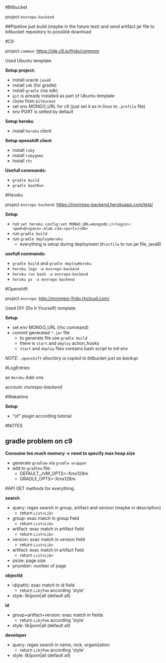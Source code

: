 #Bitbucket

project `mvnrepa-backend`

##Pipeline
just build (maybe in the future test) and send artifact jar file to bitbucket repository to possible download

#C9

project `common`: https://ide.c9.io/frido/common

Used Ubuntu template.

**Setup project:**
* install oracle `java8`
* install `sdk` (for gradle)
* install `gradle` (via sdk)
* `git` is already installed as part of Ubuntu template
* clone from `bitbucket`
* set env MONGO_URL for c9 (just set it as in linux to `.profile` file)
* env PORT is setted by default

**Setup heroku**
* install `heroku` client

**Setup openshift client**
* install `ruby`
* install `rubygems`
* install `rhc`

**Usefull commands:**
* `gradle build`
* `gradle bootRun`

#Heroku

project `mvnrepo-backend`: https://mvnrepo-backend.herokuapp.com/test/

**Setup**
* run `set heroku config:set MONGO_URL=mongodb://<login>:<pwd>@<space>.mlab.com:<port>/<db>`
* run `gradle build`
* run `gradle deployHeroku`
    * everything is setup during deployment (`Procfile` to run jar file, java8)
    
**usefull commands:**
* `gradle build` and `gradle deployHeroku`
* `heroku logs -a mvnrepo-backend`
* `heroku run bash -a mvnrepo-backend`
* `heroku ps -a mvnrepo-backend`

#Openshift

project `mvnrepo`: http://mvnrepo-frido.rhcloud.com/

Used DIY (Do It Yourself) template.

**Setup**
* set env MONGO_URL (rhc command)
* commit generated `*.jar` file
    * to generate file use `gradle build`
    * there is `start` and `deploy` action_hooks
    * `start` and `deploy` files contains bash script to init env
    
*NOTE: `.openshift` directory is copied to bitbucket just as backup*

#LogEntries

as `Heroku` Add-ons

account: *mvnrepo-backend* 

#Wakatime

**Setup**
* "of" plugin according tutorial

#NOTES

## gradle problem on c9
**Consume too much memory -> need to specify max heap size**
* generate `gradlew` via `gradle wrapper`
* add to `gradlew` file:
    * DEFAULT_JVM_OPTS=-Xmx128m
    * GRADLE_OPTS=-Xmx128m

#API
GET methods for everything.

**search**
* query: regex search in group, artifact and version (maybe in description)
    * return `List<Lib>`
* group: exac match in group field
    * return `List<Lib>`
* artifact: exac match in artifact field
    * return `List<Lib>`
* version: exac match in version field
    * return `List<Lib>`
* artifact: exac match in artifact field
    * return `List<Lib>`
* psize: page size
* pnumber: number of page

**objectId**
* id(path): exac match in id field
    * return `Lib|Pom` according 'style'
* style: lib|pom|all (default all)

**id**
* group+artifact+version: exac match in fields
    * return `Lib|Pom` according 'style'
* style: lib|pom|all (default all)

**developer**
* query: regex search in name, nick, organization
    * return `Lib|Pom` according 'style'
* style: lib|pom|all (default all)